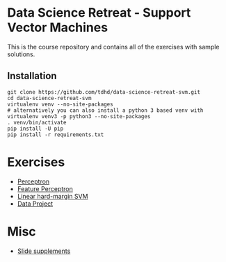 # Data Science Retreat - Support Vector Machines

This is the course repository and contains all of the exercises with sample solutions.

## Installation

    git clone https://github.com/tdhd/data-science-retreat-svm.git
    cd data-science-retreat-svm
    virtualenv venv --no-site-packages
    # alternatively you can also install a python 3 based venv with
    virtualenv venv3 -p python3 --no-site-packages
    . venv/bin/activate
    pip install -U pip
    pip install -r requirements.txt


# Exercises

* [Perceptron](01_perceptron)
* [Feature Perceptron](02_feature_perceptron)
* [Linear hard-margin SVM](03_hard_svm)
* [Data Project](data_project)


# Misc

* [Slide supplements](slides/supplement)
